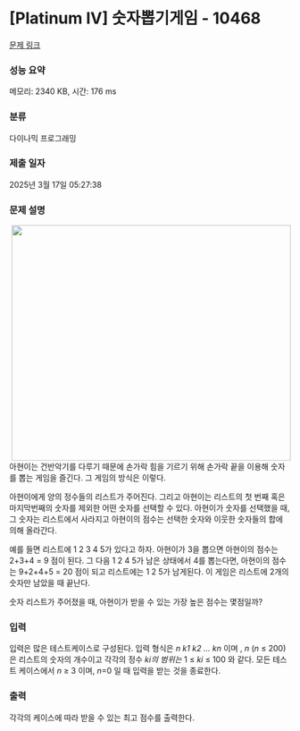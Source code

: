 # [Platinum IV] 숫자뽑기게임 - 10468 

[문제 링크](https://www.acmicpc.net/problem/10468) 

### 성능 요약

메모리: 2340 KB, 시간: 176 ms

### 분류

다이나믹 프로그래밍

### 제출 일자

2025년 3월 17일 05:27:38

### 문제 설명

<p><img alt="" src="https://www.acmicpc.net/upload/images2/picket.jpg" style="float:right; height:421px; margin-left:20px; width:500px">아현이는 건반악기를 다루기 때문에 손가락 힘을 기르기 위해 손가락 끝을 이용해 숫자를 뽑는 게임을 즐긴다. 그 게임의 방식은 이렇다.</p>

<p>아현이에게 양의 정수들의 리스트가 주어진다. 그리고 아현이는 리스트의 첫 번째 혹은 마지막번째의 숫자를 제외한 어떤 숫자를 선택할 수 있다. 아현이가 숫자를 선택했을 때, 그 숫자는 리스트에서 사라지고 아현이의 점수는 선택한 숫자와 이웃한 숫자들의 합에 의해 올라간다.</p>

<p>예를 들면 리스트에 1 2 3 4 5가 있다고 하자. 아현이가 3을 뽑으면 아현이의 점수는 2+3+4 = 9 점이 된다. 그 다음 1 2 4 5가 남은 상태에서 4를 뽑는다면, 아현이의 점수는 9+2+4+5 = 20 점이 되고 리스트에는 1 2 5가 남게된다. 이 게임은 리스트에 2개의 숫자만 남았을 때 끝난다.</p>

<p>숫자 리스트가 주어졌을 때, 아현이가 받을 수 있는 가장 높은 점수는 몇점일까?</p>

### 입력 

 <p>입력은 많은 테스트케이스로 구성된다. 입력 형식은 <em>n k1 k2 ... kn </em>이며 , <em>n</em> (<em>n</em> ≤ 200) 은 리스트의 숫자의 개수이고 각각의 정수 <em>ki의 범위는</em> 1 ≤ <em>ki</em> ≤ 100 와 같다. 모든 테스트 케이스에서 <em>n</em> ≥ 3 이며, <em>n</em>=0 일 때 입력을 받는 것을 종료한다.</p>

### 출력 

 <p>각각의 케이스에 따라 받을 수 있는 최고 점수를 출력한다.</p>

